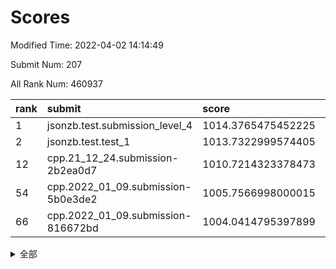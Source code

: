 # Scores

Modified Time: 2022-04-02 14:14:49

Submit Num: 207

All Rank Num: 460937

| rank |               submit               |       score        |       sigma        | pk_num |
| :--- | :--------------------------------- | :----------------- | :----------------- | :----- |
| 1    | jsonzb.test.submission_level_4     | 1014.3765475452225 | 0.8275747631362931 | 8909   |
| 2    | jsonzb.test.test_1                 | 1013.7322999574405 | 0.8078890177200209 | 8912   |
| 12   | cpp.21_12_24.submission-2b2ea0d7   | 1010.7214323378473 | 0.7663634128325529 | 8906   |
| 54   | cpp.2022_01_09.submission-5b0e3de2 | 1005.7566998000015 | 0.7271095569493217 | 8910   |
| 66   | cpp.2022_01_09.submission-816672bd | 1004.0414795397899 | 0.7204322123217285 | 8905   |


<details>
<summary>全部</summary>

| rank |                 submit                 |       score        |       sigma        | pk_num |
| :--- | :------------------------------------- | :----------------- | :----------------- | :----- |
| 1    | jsonzb.test.submission_level_4         | 1014.3765475452225 | 0.8275747631362931 | 8909   |
| 2    | jsonzb.test.test_1                     | 1013.7322999574405 | 0.8078890177200209 | 8912   |
| 3    | gobigger.level_3.submission_level_3_4  | 1011.4893502255658 | 0.7575377928309441 | 8911   |
| 4    | gobigger.level_3.submission_level_3_12 | 1011.2699848978255 | 0.7568938722286919 | 8910   |
| 5    | gobigger.level_3.submission_level_3_31 | 1011.1670166256434 | 0.7502178199408523 | 8905   |
| 6    | gobigger.level_3.submission_level_3_15 | 1011.1017188406909 | 0.7891229127204943 | 8906   |
| 7    | gobigger.level_3.submission_level_3_19 | 1010.9750727054411 | 0.77852380895255   | 8906   |
| 8    | gobigger.level_3.submission_level_3_37 | 1010.9431026107925 | 0.7710010969163533 | 8904   |
| 9    | gobigger.level_3.submission_level_3_16 | 1010.8933830514716 | 0.7608065328239629 | 8909   |
| 10   | gobigger.level_3.submission_level_3_35 | 1010.8103580881923 | 0.7621811417620087 | 8908   |
| 11   | gobigger.level_3.submission_level_3_5  | 1010.8057383983768 | 0.7708325566801084 | 8912   |
| 12   | cpp.21_12_24.submission-2b2ea0d7       | 1010.7214323378473 | 0.7663634128325529 | 8906   |
| 13   | gobigger.level_3.submission_level_3_24 | 1010.695875723797  | 0.7500158803696287 | 8908   |
| 14   | gobigger.level_3.submission_level_3_25 | 1010.6813948343777 | 0.7688556306710367 | 8905   |
| 15   | gobigger.level_3.submission_level_3_47 | 1010.5849891356386 | 0.763561833747941  | 8910   |
| 16   | gobigger.level_3.submission_level_3_13 | 1010.5745391569122 | 0.7518399731569118 | 8910   |
| 17   | gobigger.level_3.submission_level_3_48 | 1010.5293925519662 | 0.7462449746167839 | 8903   |
| 18   | gobigger.level_3.submission_level_3_23 | 1010.3802635962666 | 0.7747870572167614 | 8906   |
| 19   | gobigger.level_3.submission_level_3_27 | 1010.310455237618  | 0.7355389287719245 | 8909   |
| 20   | gobigger.level_3.submission_level_3_7  | 1010.2552518312202 | 0.7572831506513703 | 8908   |
| 21   | gobigger.level_3.submission_level_3_22 | 1010.2211769425131 | 0.7673553146733151 | 8915   |
| 22   | gobigger.level_3.submission_level_3_20 | 1010.2011486010592 | 0.7558601478638438 | 8907   |
| 23   | gobigger.level_3.submission_level_3_40 | 1010.1886281352085 | 0.7414522939441702 | 8913   |
| 24   | gobigger.level_3.submission_level_3_2  | 1010.0567207790145 | 0.7551052693299146 | 8905   |
| 25   | gobigger.level_3.submission_level_3_30 | 1010.0480694023735 | 0.7518424263996766 | 8906   |
| 26   | gobigger.level_3.submission_level_3_28 | 1009.9808497233714 | 0.7443595406336658 | 8909   |
| 27   | gobigger.level_3.submission_level_3_44 | 1009.9765810049145 | 0.7446998213000373 | 8911   |
| 28   | gobigger.level_3.submission_level_3_34 | 1009.9686342490683 | 0.7642739245302317 | 8908   |
| 29   | gobigger.level_3.submission_level_3_17 | 1009.9420162223981 | 0.7528781353327593 | 8911   |
| 30   | gobigger.level_3.submission_level_3_45 | 1009.9318351075273 | 0.731120251655299  | 8906   |
| 31   | gobigger.level_3.submission_level_3_32 | 1009.8118818899783 | 0.7537553758537617 | 8907   |
| 32   | gobigger.level_3.submission_level_3_10 | 1009.8076307794502 | 0.7464619531130368 | 8907   |
| 33   | gobigger.level_3.submission_level_3_42 | 1009.7620794754737 | 0.7778660898114903 | 8903   |
| 34   | gobigger.level_3.submission_level_3_29 | 1009.7380274722157 | 0.7400198983032967 | 8912   |
| 35   | gobigger.level_3.submission_level_3_14 | 1009.7072631771329 | 0.7624605315066577 | 8911   |
| 36   | gobigger.level_3.submission_level_3_9  | 1009.6877253298742 | 0.7763063617717748 | 8909   |
| 37   | gobigger.level_3.submission_level_3_33 | 1009.6021986436253 | 0.7377098658288228 | 8906   |
| 38   | gobigger.level_3.submission_level_3_0  | 1009.5978429690698 | 0.7810576176683198 | 8909   |
| 39   | gobigger.level_3.submission_level_3_26 | 1009.5948131052071 | 0.7652066222390205 | 8907   |
| 40   | gobigger.level_3.submission_level_3_11 | 1009.5864354853506 | 0.7503418753497889 | 8904   |
| 41   | gobigger.level_3.submission_level_3_8  | 1009.5274882532857 | 0.7573378860506568 | 8906   |
| 42   | gobigger.level_3.submission_level_3_38 | 1009.511276628288  | 0.7451020561358586 | 8908   |
| 43   | gobigger.level_3.submission_level_3_41 | 1009.4851709420315 | 0.7361353780715734 | 8904   |
| 44   | gobigger.level_3.submission_level_3_46 | 1009.3224145657815 | 0.7356694350168885 | 8906   |
| 45   | gobigger.level_3.submission_level_3_39 | 1009.317905962896  | 0.7483475903021044 | 8904   |
| 46   | gobigger.level_3.submission_level_3_1  | 1009.0840985246724 | 0.7665424180066125 | 8902   |
| 47   | gobigger.level_3.submission_level_3_3  | 1008.8278897566719 | 0.7439247761762295 | 8902   |
| 48   | gobigger.level_3.submission_level_3_49 | 1008.7321679335143 | 0.7448113193404012 | 8910   |
| 49   | gobigger.level_3.submission_level_3_21 | 1008.6793677346666 | 0.7317060815603246 | 8907   |
| 50   | gobigger.level_3.submission_level_3_43 | 1008.5082065324581 | 0.7590266938794482 | 8906   |
| 51   | gobigger.level_3.submission_level_3_18 | 1008.21206180943   | 0.7625815696186192 | 8905   |
| 52   | gobigger.level_3.submission_level_3_6  | 1007.9495915853047 | 0.7306147724944995 | 8903   |
| 53   | gobigger.level_3.submission_level_3_36 | 1007.7588190469817 | 0.757560483757033  | 8907   |
| 54   | cpp.2022_01_09.submission-5b0e3de2     | 1005.7566998000015 | 0.7271095569493217 | 8910   |
| 55   | gobigger.level_1.submission_level_1_1  | 1005.4018399379636 | 0.7192295082509573 | 8911   |
| 56   | gobigger.level_1.submission_level_1_9  | 1005.1228799653138 | 0.7297926930419143 | 8905   |
| 57   | gobigger.level_1.submission_level_1_11 | 1005.0377610225551 | 0.7176965791364175 | 8907   |
| 58   | gobigger.level_1.submission_level_1_2  | 1004.2791372641982 | 0.7060413667754034 | 8909   |
| 59   | gobigger.level_1.submission_level_1_0  | 1004.2575582618426 | 0.7255430607196988 | 8908   |
| 60   | gobigger.level_1.submission_level_1_7  | 1004.2507714046282 | 0.7335712871264929 | 8900   |
| 61   | gobigger.level_1.submission_level_1_44 | 1004.2402070175251 | 0.7247202109519622 | 8904   |
| 62   | gobigger.level_1.submission_level_1_47 | 1004.2312012103164 | 0.7157894953151794 | 8904   |
| 63   | gobigger.level_1.submission_level_1_3  | 1004.2220487635099 | 0.7139149244282067 | 8907   |
| 64   | gobigger.level_1.submission_level_1_49 | 1004.2163909262841 | 0.7183432309009333 | 8910   |
| 65   | gobigger.level_1.submission_level_1_17 | 1004.1999166177881 | 0.720288958503112  | 8906   |
| 66   | cpp.2022_01_09.submission-816672bd     | 1004.0414795397899 | 0.7204322123217285 | 8905   |
| 67   | gobigger.level_1.submission_level_1_22 | 1004.0157314791044 | 0.7214838755752339 | 8906   |
| 68   | gobigger.level_1.submission_level_1_36 | 1003.9689764384209 | 0.7096809064910129 | 8910   |
| 69   | gobigger.level_1.submission_level_1_41 | 1003.9424749755613 | 0.7127471898467775 | 8904   |
| 70   | gobigger.level_1.submission_level_1_20 | 1003.9083249432755 | 0.7175488545760519 | 8909   |
| 71   | gobigger.level_1.submission_level_1_35 | 1003.8661051396487 | 0.7186557455913348 | 8908   |
| 72   | gobigger.level_1.submission_level_1_40 | 1003.8260216803934 | 0.7171438814388984 | 8904   |
| 73   | gobigger.level_1.submission_level_1_14 | 1003.6444488747015 | 0.7006774035326095 | 8910   |
| 74   | gobigger.level_1.submission_level_1_38 | 1003.5581767723972 | 0.7273459361064394 | 8906   |
| 75   | gobigger.level_1.submission_level_1_46 | 1003.5424499005476 | 0.7176088628391385 | 8906   |
| 76   | gobigger.level_1.submission_level_1_30 | 1003.4427261509317 | 0.713680367627933  | 8906   |
| 77   | gobigger.level_1.submission_level_1_31 | 1003.4376137938197 | 0.7177091059259241 | 8898   |
| 78   | gobigger.level_1.submission_level_1_10 | 1003.4198751082487 | 0.7154665132668844 | 8906   |
| 79   | gobigger.level_1.submission_level_1_18 | 1003.412613365836  | 0.7200275356799102 | 8913   |
| 80   | gobigger.level_1.submission_level_1_26 | 1003.3904440920325 | 0.7169794031453074 | 8905   |
| 81   | gobigger.level_1.submission_level_1_12 | 1003.3360487015708 | 0.7071854383956933 | 8909   |
| 82   | gobigger.level_1.submission_level_1_45 | 1003.2697125703979 | 0.7047317451602867 | 8909   |
| 83   | gobigger.level_1.submission_level_1_29 | 1003.2436399822313 | 0.7223188653661018 | 8905   |
| 84   | gobigger.level_1.submission_level_1_48 | 1003.2395985142019 | 0.7215845608638112 | 8905   |
| 85   | gobigger.level_1.submission_level_1_27 | 1003.2344715738188 | 0.7163772635451842 | 8907   |
| 86   | gobigger.level_1.submission_level_1_28 | 1003.1740237544674 | 0.7031975630770271 | 8909   |
| 87   | gobigger.level_1.submission_level_1_19 | 1003.1356944812583 | 0.7164490045588604 | 8901   |
| 88   | gobigger.level_1.submission_level_1_33 | 1003.1225262586614 | 0.7228760556594194 | 8907   |
| 89   | gobigger.level_1.submission_level_1_4  | 1003.0853845620746 | 0.7158329554211367 | 8908   |
| 90   | gobigger.level_1.submission_level_1_6  | 1003.0382833751102 | 0.7161184548981293 | 8907   |
| 91   | gobigger.level_1.submission_level_1_34 | 1002.9676665202783 | 0.7047680884544707 | 8909   |
| 92   | gobigger.level_1.submission_level_1_37 | 1002.9257072416299 | 0.7162220240019166 | 8910   |
| 93   | gobigger.level_1.submission_level_1_43 | 1002.8641572408967 | 0.7177112510915135 | 8907   |
| 94   | gobigger.level_1.submission_level_1_5  | 1002.7853369073832 | 0.7262627420616753 | 8905   |
| 95   | gobigger.level_1.submission_level_1_32 | 1002.7023273048164 | 0.7151342434651639 | 8908   |
| 96   | gobigger.level_1.submission_level_1_21 | 1002.5965305650378 | 0.7114122099455698 | 8909   |
| 97   | gobigger.level_1.submission_level_1_8  | 1002.5190606645882 | 0.7111613085874874 | 8912   |
| 98   | gobigger.level_1.submission_level_1_25 | 1002.5088342360284 | 0.7167922548628209 | 8909   |
| 99   | gobigger.level_1.submission_level_1_24 | 1002.4857630368573 | 0.7129466637276696 | 8905   |
| 100  | gobigger.level_1.submission_level_1_42 | 1002.4768542599253 | 0.7160880715566232 | 8908   |
| 101  | gobigger.level_1.submission_level_1_16 | 1002.4428852717392 | 0.7190447695703743 | 8907   |
| 102  | gobigger.level_1.submission_level_1_23 | 1002.435729300312  | 0.7085055309720037 | 8906   |
| 103  | gobigger.level_1.submission_level_1_15 | 1002.1280062101365 | 0.7203287623471976 | 8911   |
| 104  | gobigger.level_1.submission_level_1_13 | 1001.8385361716474 | 0.7071881877986722 | 8908   |
| 105  | gobigger.level_1.submission_level_1_39 | 1001.3133061703572 | 0.7128133939401391 | 8909   |
| 106  | gobigger.random.submission_random_12   | 997.3692852825944  | 0.6992544910166775 | 8906   |
| 107  | gobigger.random.submission_random_31   | 997.0365742355777  | 0.6950808945212444 | 8904   |
| 108  | gobigger.random.submission_random_29   | 997.0219240145171  | 0.7030026270249928 | 8913   |
| 109  | gobigger.random.submission_random_6    | 996.94225285078    | 0.7154619670260749 | 8909   |
| 110  | gobigger.random.submission_random_48   | 996.7848265881406  | 0.7079670707847004 | 8910   |
| 111  | gobigger.random.submission_random_1    | 996.6852360302314  | 0.7121983029399209 | 8909   |
| 112  | gobigger.random.submission_random_10   | 996.6774972572063  | 0.7023113547636511 | 8905   |
| 113  | gobigger.random.submission_random_19   | 996.5695269153538  | 0.7168057202886902 | 8908   |
| 114  | gobigger.random.submission_random_5    | 996.5104523679461  | 0.7087614752292507 | 8903   |
| 115  | gobigger.random.submission_random_23   | 996.4699096794877  | 0.7097844231576701 | 8909   |
| 116  | gobigger.random.submission_random_9    | 996.4323644559187  | 0.7128314561590638 | 8908   |
| 117  | gobigger.random.submission_random_42   | 996.4123914323966  | 0.7159544816118617 | 8905   |
| 118  | gobigger.random.submission_random_43   | 996.388080705648   | 0.709975018612618  | 8909   |
| 119  | gobigger.random.submission_random_15   | 996.3076163087277  | 0.7111507810060379 | 8904   |
| 120  | gobigger.random.submission_random_11   | 996.3062694942721  | 0.7073514393109416 | 8907   |
| 121  | gobigger.random.submission_random_49   | 996.2613010409776  | 0.7201135029790191 | 8907   |
| 122  | gobigger.random.submission_random_26   | 996.2597990571606  | 0.7166352977506807 | 8904   |
| 123  | gobigger.random.submission_random_38   | 996.2416955644164  | 0.7106337921249674 | 8908   |
| 124  | gobigger.random.submission_random_4    | 996.2304668547198  | 0.6968149910617606 | 8909   |
| 125  | gobigger.random.submission_random_3    | 996.2257366547087  | 0.7216318516304596 | 8910   |
| 126  | gobigger.random.submission_random_37   | 996.1840740749869  | 0.720152695705015  | 8904   |
| 127  | gobigger.random.submission_random_33   | 996.1779363033302  | 0.7207120926872053 | 8905   |
| 128  | gobigger.random.submission_random_2    | 996.1575849540621  | 0.706526351827944  | 8902   |
| 129  | gobigger.random.submission_random_14   | 996.1512806120093  | 0.7066252822763358 | 8909   |
| 130  | gobigger.random.submission_random_24   | 996.1377437631853  | 0.701936445092132  | 8907   |
| 131  | gobigger.random.submission_random_21   | 996.1223662532268  | 0.7173959778373654 | 8909   |
| 132  | gobigger.random.submission_random_30   | 996.0859704866981  | 0.7169389371819841 | 8913   |
| 133  | gobigger.random.submission_random_0    | 996.0824215552159  | 0.7149023201142121 | 8908   |
| 134  | gobigger.random.submission_random_36   | 996.0599680248531  | 0.6939870428444779 | 8907   |
| 135  | gobigger.random.submission_random_17   | 996.0040796689991  | 0.7121717957736923 | 8912   |
| 136  | gobigger.random.submission_random_18   | 995.9370311116267  | 0.7127777449968847 | 8905   |
| 137  | gobigger.random.submission_random_22   | 995.926515660347   | 0.72647273915299   | 8908   |
| 138  | gobigger.random.submission_random_7    | 995.9051408044901  | 0.7167716884396805 | 8908   |
| 139  | gobigger.random.submission_random_35   | 995.8678418828122  | 0.7054924805794651 | 8905   |
| 140  | gobigger.random.submission_random_32   | 995.8334985359897  | 0.7106657332374386 | 8902   |
| 141  | gobigger.random.submission_random_45   | 995.8049479357333  | 0.7157319668884371 | 8904   |
| 142  | gobigger.random.submission_random_16   | 995.7938000882604  | 0.7051554834439909 | 8910   |
| 143  | gobigger.random.submission_random_27   | 995.7926322705332  | 0.7065609874766633 | 8908   |
| 144  | gobigger.random.submission_random_44   | 995.6839914586332  | 0.7044118913441519 | 8913   |
| 145  | gobigger.random.submission_random_39   | 995.6804645691012  | 0.7054535794229516 | 8903   |
| 146  | gobigger.random.submission_random_8    | 995.6758339458861  | 0.7228507978816666 | 8907   |
| 147  | gobigger.random.submission_random_13   | 995.6744939958688  | 0.7082439019167152 | 8903   |
| 148  | gobigger.random.submission_random_41   | 995.5930613212953  | 0.7149894578919733 | 8903   |
| 149  | gobigger.random.submission_random_40   | 995.5434929037642  | 0.7027727841452107 | 8903   |
| 150  | gobigger.random.submission_random_20   | 995.3367274403082  | 0.7159404958392072 | 8908   |
| 151  | gobigger.random.submission_random_46   | 995.3321125937623  | 0.7316209997968813 | 8902   |
| 152  | gobigger.random.submission_random_25   | 995.3289621919447  | 0.70799828966051   | 8911   |
| 153  | gobigger.random.submission_random_47   | 995.1654806199642  | 0.7179955962620057 | 8907   |
| 154  | gobigger.random.submission_random_34   | 995.0407324761617  | 0.7250241638462149 | 8903   |
| 155  | gobigger.random.submission_random_28   | 994.9771977180134  | 0.7072066213020199 | 8909   |
| 156  | gobigger.level_2.submission_level_2_43 | 994.2753955449122  | 0.7277051449482321 | 8908   |
| 157  | gobigger.level_2.submission_level_2_35 | 994.2239078926689  | 0.7307655219060927 | 8908   |
| 158  | gobigger.level_2.submission_level_2_36 | 994.2035786212764  | 0.7233010837018498 | 8904   |
| 159  | gobigger.level_2.submission_level_2_4  | 993.204268843499   | 0.7329717322900411 | 8905   |
| 160  | gobigger.level_2.submission_level_2_19 | 993.108886779336   | 0.728365809697903  | 8913   |
| 161  | gobigger.level_2.submission_level_2_32 | 993.0686649312165  | 0.7564637005388015 | 8911   |
| 162  | gobigger.level_2.submission_level_2_27 | 992.954311684289   | 0.7344190682302127 | 8908   |
| 163  | gobigger.level_2.submission_level_2_49 | 992.9288780595487  | 0.7448424284004845 | 8904   |
| 164  | gobigger.level_2.submission_level_2_34 | 992.8732158653548  | 0.7431007615482865 | 8906   |
| 165  | gobigger.level_2.submission_level_2_16 | 992.858008801318   | 0.7454958198582148 | 8903   |
| 166  | gobigger.level_2.submission_level_2_41 | 992.7353137135091  | 0.7456767844284473 | 8911   |
| 167  | gobigger.level_2.submission_level_2_40 | 992.6785588488991  | 0.7331307310103754 | 8903   |
| 168  | gobigger.level_2.submission_level_2_37 | 992.5592176546639  | 0.7534139636502681 | 8907   |
| 169  | gobigger.level_2.submission_level_2_12 | 992.5575474114672  | 0.7493411652722882 | 8904   |
| 170  | gobigger.level_2.submission_level_2_5  | 992.501700129046   | 0.7538568808039441 | 8905   |
| 171  | gobigger.level_2.submission_level_2_18 | 992.4888972693147  | 0.7335556898118866 | 8906   |
| 172  | gobigger.level_2.submission_level_2_46 | 992.4474574459639  | 0.7502746846865276 | 8907   |
| 173  | gobigger.level_2.submission_level_2_28 | 992.4400578757663  | 0.738258357291822  | 8912   |
| 174  | gobigger.level_2.submission_level_2_30 | 992.3815969492507  | 0.7447263930935049 | 8905   |
| 175  | gobigger.level_2.submission_level_2_15 | 992.3682265713384  | 0.7490021997924279 | 8905   |
| 176  | gobigger.level_2.submission_level_2_47 | 992.3040529431458  | 0.7561094779726565 | 8906   |
| 177  | gobigger.level_2.submission_level_2_31 | 992.2457118857851  | 0.7513807272632124 | 8906   |
| 178  | gobigger.level_2.submission_level_2_3  | 992.0637720628733  | 0.7346115538234844 | 8911   |
| 179  | gobigger.level_2.submission_level_2_10 | 992.0511710325795  | 0.7439337673428654 | 8906   |
| 180  | gobigger.level_2.submission_level_2_25 | 992.0219148584048  | 0.7541053225776441 | 8903   |
| 181  | gobigger.level_2.submission_level_2_14 | 991.9607098067953  | 0.7494438232020665 | 8908   |
| 182  | gobigger.level_2.submission_level_2_33 | 991.9578500269276  | 0.7482578274872768 | 8905   |
| 183  | gobigger.level_2.submission_level_2_24 | 991.9196114441148  | 0.758349414016968  | 8910   |
| 184  | gobigger.level_2.submission_level_2_1  | 991.8264312268465  | 0.7468436274039949 | 8906   |
| 185  | gobigger.level_2.submission_level_2_7  | 991.7286435962968  | 0.7449821940540083 | 8908   |
| 186  | gobigger.level_2.submission_level_2_26 | 991.7096864541528  | 0.7699684152657662 | 8907   |
| 187  | gobigger.level_2.submission_level_2_11 | 991.6801985155246  | 0.7512549749588779 | 8906   |
| 188  | gobigger.level_2.submission_level_2_45 | 991.6061732563719  | 0.7384456345541003 | 8909   |
| 189  | gobigger.level_2.submission_level_2_22 | 991.4238495163543  | 0.7686265410605997 | 8909   |
| 190  | gobigger.level_2.submission_level_2_20 | 991.4124376244528  | 0.7627656632112177 | 8909   |
| 191  | gobigger.level_2.submission_level_2_21 | 991.4029581849779  | 0.762068951469199  | 8908   |
| 192  | gobigger.level_2.submission_level_2_42 | 991.3986249319584  | 0.7739212270709681 | 8911   |
| 193  | gobigger.level_2.submission_level_2_8  | 991.3683102112008  | 0.7453636411296868 | 8900   |
| 194  | gobigger.level_2.submission_level_2_0  | 991.3362307063828  | 0.7357155572028343 | 8908   |
| 195  | gobigger.level_2.submission_level_2_6  | 991.3355054416857  | 0.7474272100049884 | 8907   |
| 196  | gobigger.level_2.submission_level_2_9  | 991.318277770121   | 0.7558113626619771 | 8901   |
| 197  | gobigger.level_2.submission_level_2_44 | 991.2535885758743  | 0.7628131020443941 | 8903   |
| 198  | gobigger.level_2.submission_level_2_48 | 991.0596462336108  | 0.7692048737127901 | 8907   |
| 199  | gobigger.level_2.submission_level_2_39 | 991.0440848912106  | 0.759376079533589  | 8908   |
| 200  | gobigger.level_2.submission_level_2_13 | 990.9556060222866  | 0.7614428636780054 | 8906   |
| 201  | gobigger.level_2.submission_level_2_2  | 990.6881308238831  | 0.7744055846671785 | 8905   |
| 202  | gobigger.level_2.submission_level_2_38 | 990.5069399075879  | 0.760623876187736  | 8907   |
| 203  | gobigger.level_2.submission_level_2_29 | 990.4582618529313  | 0.7592236884505872 | 8908   |
| 204  | gobigger.level_2.submission_level_2_23 | 990.2136776837468  | 0.7771319154096117 | 8903   |
| 205  | gobigger.level_2.submission_level_2_17 | 990.1034149931072  | 0.7647936019630092 | 8905   |
| 206  | gobigger.none.submission_none_0        | 979.0601989578229  | 1.380084872734272  | 8908   |
| 207  | gobigger.none.submission_none_1        | 974.0281338234174  | 1.7883900114943019 | 8907   |

</details>